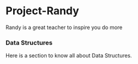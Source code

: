 # Project-Randy
Randy is a great teacher to inspire you do more

### Data Structures
Here is a section to know all about Data Structures.

